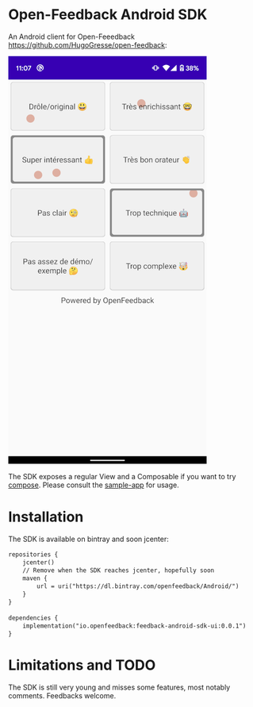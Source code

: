 # Open-Feedback Android SDK

An Android client for Open-Feeedback https://github.com/HugoGresse/open-feedback:

![screenshot](docs/screenshot.png)

The SDK exposes a regular View and a Composable if you want to try [compose](https://developer.android.com/jetpack/compose). Please consult the [sample-app](sample-app/src/main/java/io/openfeedback/android/sample/MainActivity.kt) for usage.

# Installation

The SDK is available on bintray and soon jcenter:

```
repositories {
    jcenter()
    // Remove when the SDK reaches jcenter, hopefully soon
    maven {
        url = uri("https://dl.bintray.com/openfeedback/Android/")
    }
}

dependencies {
    implementation("io.openfeedback:feedback-android-sdk-ui:0.0.1")
}
```

# Limitations and TODO

The SDK is still very young and misses some features, most notably comments. Feedbacks welcome.